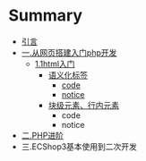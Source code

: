 # Summary

* [引言](README.md)
* [一.从网页搭建入门php开发](chapter1.md)
  * [1.1html入门](chapter1/11htmlru-men.md)
    * [语义化标签](chapter1/11htmlru-men/yu-yi-hua-biao-qian.md)
      * [code](chapter1/11htmlru-men/yu-yi-hua-biao-qian/code.md)
      * [notice](chapter1/11htmlru-men/notice.md)
    * [块级元素、行内元素](chapter1/11htmlru-men/kuai-ji-yuan-su-3001-xing-nei-yuan-su.md)
      * code
      * notice
* [二.PHP进阶](phpjin-jie.md)
* 三.ECShop3基本使用到二次开发

